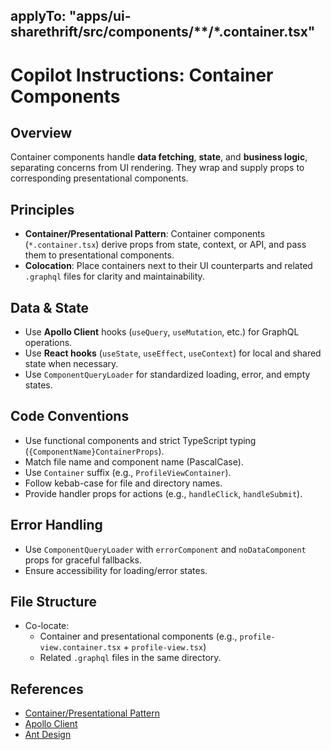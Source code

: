 applyTo: "apps/ui-sharethrift/src/components/**/*.container.tsx"
---
# Copilot Instructions: Container Components

## Overview

Container components handle **data fetching**, **state**, and **business logic**, separating concerns from UI rendering. They wrap and supply props to corresponding presentational components.

## Principles

- **Container/Presentational Pattern**: Container components (`*.container.tsx`) derive props from state, context, or API, and pass them to presentational components.
- **Colocation**: Place containers next to their UI counterparts and related `.graphql` files for clarity and maintainability.

## Data & State

- Use **Apollo Client** hooks (`useQuery`, `useMutation`, etc.) for GraphQL operations.
- Use **React hooks** (`useState`, `useEffect`, `useContext`) for local and shared state when necessary.
- Use `ComponentQueryLoader` for standardized loading, error, and empty states.

## Code Conventions

- Use functional components and strict TypeScript typing (`{ComponentName}ContainerProps`).
- Match file name and component name (PascalCase).
- Use `Container` suffix (e.g., `ProfileViewContainer`).
- Follow kebab-case for file and directory names.
- Provide handler props for actions (e.g., `handleClick`, `handleSubmit`).

## Error Handling

- Use `ComponentQueryLoader` with `errorComponent` and `noDataComponent` props for graceful fallbacks.
- Ensure accessibility for loading/error states.

## File Structure

- Co-locate:
  - Container and presentational components (e.g., `profile-view.container.tsx` + `profile-view.tsx`)
  - Related `.graphql` files in the same directory.

## References

- [Container/Presentational Pattern](https://www.patterns.dev/react/presentational-container-pattern/)
- [Apollo Client](https://www.apollographql.com/docs/react/)
- [Ant Design](https://ant.design/docs/react/introduce)